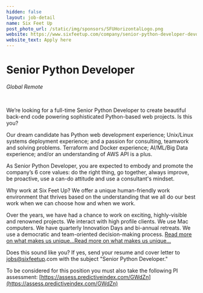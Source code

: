 ```yaml
---
hidden: false
layout: job-detail
name: Six Feet Up
post_photo_url: /static/img/sponsors/SFUHorizontalLogo.png
website: https://www.sixfeetup.com/company/senior-python-developer-devops
website_text: Apply here
---
```


# Senior Python Developer

*Global Remote*

<br/>

We’re looking for a full-time Senior Python Developer to create beautiful back-end code powering sophisticated Python-based web projects. Is this you?

Our dream candidate has Python web development experience; Unix/Linux systems deployment experience; and a passion for consulting, teamwork and solving problems. Terraform and Docker experience; AI/ML/Big Data experience; and/or an understanding of AWS API is a plus.

As Senior Python Developer, you are expected to embody and promote the company’s 6 core values: do the right thing, go together, always improve, be proactive, use a can-do attitude and use a consultant's mindset.

Why work at Six Feet Up? We offer a unique human-friendly work environment that thrives based on the understanding that we all do our best work when we can choose how and when we work.

Over the years, we have had a chance to work on exciting, highly-visible and renowned projects. We interact with high profile clients. We use Mac computers. We have quarterly Innovation Days and bi-annual retreats. We use a democratic and team-oriented decision-making process. [Read more on what makes us unique...Read more on what makes us unique...](https://www.sixfeetup.com/company/careers)

Does this sound like you? If yes, send your resume and cover letter to [jobs@sixfeetup](mailto:jobs@sixfeetup.com).com with the subject "Senior Python Developer."

To be considered for this position you must also take the following PI assessment: [https://assess.predictiveindex.com/GWdZn](https://assess.predictiveindex.com/GWdZn)
